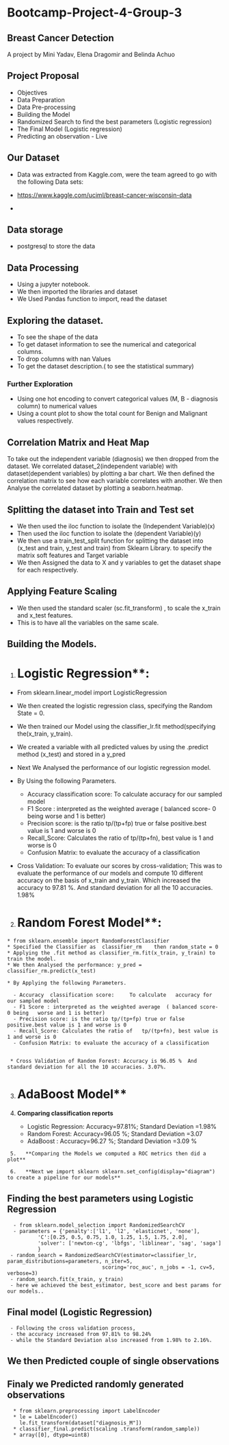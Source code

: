 # Bootcamp-Project-4-Group-3
## Breast Cancer Detection

A project by Mini Yadav, Elena Dragomir and Belinda Achuo

## Project Proposal 
* Objectives
* Data Preparation
* Data Pre-processing
* Building the Model
* Randomized Search to find the best parameters (Logistic regression)
* The Final Model (Logistic regression)
* Predicting an observation - Live 

## Our Dataset

* Data was extracted from Kaggle.com, were the team agreed to go with the following Data sets:

* https://www.kaggle.com/uciml/breast-cancer-wisconsin-data 
*
## Data storage
 * postgresql to store the data

## Data Processing

* Using a jupyter notebook.
* We then imported the libraries and dataset
* We Used Pandas function  to import, read the dataset
 
## Exploring the dataset.
* To see the shape of the data
* To get dataset information to see the numerical and categorical columns.
* To drop columns with nan Values
* To get the dataset description.( to see the  statistical summary)
### Further Exploration
* Using one  hot encoding to convert categorical values (M, B - diagnosis column) to numerical values
* Using a count plot to show the total count for Benign and Malignant values respectively.

## Correlation Matrix and Heat Map
To take out the  independent variable (diagnosis) we then dropped from the dataset.
We correlated dataset_2(independent variable) with dataset(dependent variables) by plotting a bar chart.
We then defined the correlation matrix  to see how each variable correlates with another.
We then Analyse the correlated dataset by plotting a seaborn.heatmap.


## Splitting the dataset into Train and Test set
 
* We then used the iloc function to isolate the (Independent Variable)(x)
* Then used the iloc function to isolate the (dependent Variable)(y)
* We then use a train_test_split function for splitting the dataset into (x_test and train, y_test and train) from Sklearn Library.
to specify the matrix soft features and Target variable
* We then  Assigned the data to X and y variables to get the dataset shape for each  respectively.

## Applying Feature Scaling

* We then used the standard scaler (sc.fit_transform) , to scale the x_train and x_test features. 
* This is to have all the variables on the same scale.

## Building the Models.

1. # Logistic Regression**:

  * From sklearn.linear_model import LogisticRegression
  * We then created the logistic regression class, specifying the Random State = 0.
  * We then trained our Model using the classifier_lr.fit method(specifying the(x_train, y_train).
  * We created a variable with all predicted values by using the .predict method (x_test) and stored in a y_pred
  * Next We Analysed the performance of our  logistic regression model.

  * By Using the following Parameters.
   
    - Accuracy  classification score:     To calculate   accuracy for our sampled model       
    - F1 Score : interpreted as the weighted average  ( balanced score- 0 being   worse and 1 is better)
    - Precision score: is the ratio tp/(tp+fp) true or false positive.best value is 1 and worse is 0
    - Recall_Score: Calculates the ratio of   tp/(tp+fn), best value is 1 and worse is 0
    - Confusion Matrix: to evaluate the accuracy of a classification
     
   * Cross Validation: To evaluate our scores by cross-validation; This was to evaluate the performance of our models and compute 10 different accuracy  on the basis of               x_train and y_train. Which increased the accuracy to 97.81 %.  And standard deviation for all the 10 accuracies. 1.98%

  2. # Random Forest Model**:
      
    * from sklearn.ensemble import RandomForestClassifier
    * Specified the Classifier as  classifier_rm    then random_state = 0
    * Applying the .fit method as classifier_rm.fit(x_train, y_train) to train the model.
    * We then Analysed the performance: y_pred = classifier_rm.predict(x_test)

    * By Applying the following Parameters.

      - Accuracy  classification score:     To calculate   accuracy for our sampled model       
      - F1 Score : interpreted as the weighted average  ( balanced score- 0 being   worse and 1 is better)
      - Precision score: is the ratio tp/(tp+fp) true or false positive.best value is 1 and worse is 0
      - Recall_Score: Calculates the ratio of   tp/(tp+fn), best value is 1 and worse is 0
      - Confusion Matrix: to evaluate the accuracy of a classification
     
      
     * Cross Validation of Random Forest: Accuracy is 96.05 %  And standard deviation for all the 10 accuracies. 3.07%.
    
  3. # AdaBoost Model** 



  4.  **Comparing classification reports**
      
      - Logistic Regression: Accuracy=97.81%; Standard Deviation =1.98%
      - Random Forest: Accuracy=96.05 %; Standard Deviation =3.07
      - AdaBoost : Accuracy=96.27 %; Standard Deviation =3.09 %
      
     5.   **Comparing the Models we computed a ROC metrics then did a plot**

     6.   **Next we import sklearn sklearn.set_config(display="diagram") to create a pipeline for our models**

   ## Finding the best parameters using Logistic Regression
      - from sklearn.model_selection import RandomizedSearchCV
      - parameters = {'penalty':['l1', 'l2', 'elasticnet', 'none'],
              'C':[0.25, 0.5, 0.75, 1.0, 1.25, 1.5, 1.75, 2.0],
              'solver': ['newton-cg', 'lbfgs', 'liblinear', 'sag', 'saga']
              }
     - random_search = RandomizedSearchCV(estimator=classifier_lr, param_distributions=parameters, n_iter=5, 
                                   scoring='roc_auc', n_jobs = -1, cv=5, verbose=3)
     - random_search.fit(x_train, y_train)
     - here we achieved the best_estimator, best_score and best params for our models..
     
   ## Final model (Logistic Regression)
     - Following the cross validation process, 
     - the accuracy increased from 97.81% to 98.24% 
     - while the Standard Deviation also increased from 1.98% to 2.16%.
     
   ## We then Predicted couple of single observations
  
   ## Finaly we Predicted  randomly generated observations
      * from sklearn.preprocessing import LabelEncoder
      * le = LabelEncoder()
        le.fit_transform(dataset["diagnosis_M"])
      * classifier_final.predict(scaling .transform(random_sample))
      * array([0], dtype=uint8)

